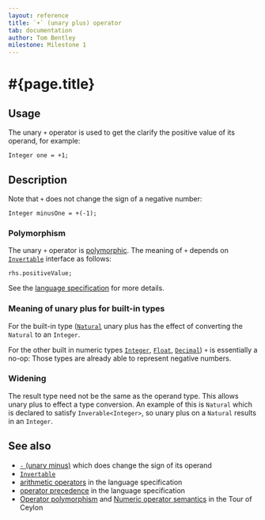```yaml
---
layout: reference
title: `+` (unary plus) operator
tab: documentation
author: Tom Bentley
milestone: Milestone 1
---
```


# #{page.title}

## Usage 

The unary `+` operator is used to get the clarify the positive value of 
its operand, for example:

    Integer one = +1;

## Description

Note that `+` does not change the sign of a negative number:

    Integer minusOne = +(-1);

### Polymorphism

The unary `+` operator is [polymorphic](/documentation/reference/operator/operator-polymorphism). 
The meaning of `+` depends on 
[`Invertable`](../../ceylon.language/Invertable) interface as follows:

    rhs.positiveValue;

See the [language specification](#{site.urls.spec}#arithmetic) for more details.

### Meaning of unary plus for built-in types

For the built-in type ([`Natural`](../../ceylon.language/Natural) unary plus
has the effect of converting the `Natural` to an `Integer`.

For the other built in numeric types
[`Integer`](../../ceylon.language/Integer),
[`Float`](../../ceylon.language/Float),
[`Decimal`](../../ceylon.language/Decimal)) `+` 
is essentially a no-op: Those types are already able to represent negative 
numbers.

### Widening

The result type need not be the same as the operand type. This 
allows unary plus to effect a type conversion. 
An example of this is `Natural` which is declared to satisfy 
`Inverable<Integer>`, so unary plus on a `Natural` results in an `Integer`.

## See also

* [`-` (unary minus)](../unary_minus) which does change the sign of its operand
* [`Invertable`](../../ceylon.language/Invertable)
* [arithmetic operators](#{site.urls.spec}#arithmetic) in the 
  language specification
* [operator precedence](#{site.urls.spec}#operatorprecedence) in the 
  language specification
* [Operator polymorphism](/documentation/tour/language-module/#operator_polymorphism) 
  and 
  [Numeric operator semantics](/documentation/tour/language-module/#numeric_operator_semantics) 
  in the Tour of Ceylon

